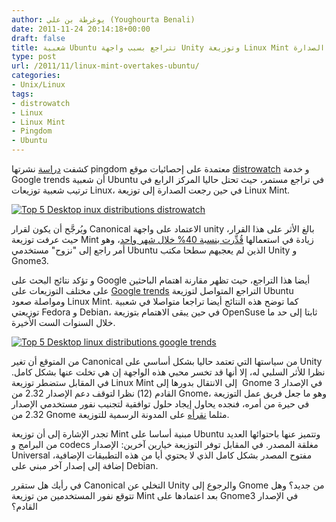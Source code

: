 ```yaml
---
author: يوغرطة بن علي (Youghourta Benali)
date: 2011-11-24 20:14:18+00:00
draft: false
title: شعبية Ubuntu تتراجع بسبب واجهة Unity وتوزيعة Linux Mint تخطف منها الصدارة
type: post
url: /2011/11/linux-mint-overtakes-ubuntu/
categories:
- Unix/Linux
tags:
- distrowatch
- Linux
- Linux Mint
- Pingdom
- Ubuntu
---
```


كشفت [دراسة](http://royal.pingdom.com/2011/11/23/ubuntu-linux-losing-popularity-fast-new-unity-interface-to-blame/) نشرتها pingdom معتمدة على إحصائيات موقع [distrowatch](http://distrowatch.com/) و خدمة Google trends أن شعبية Ubuntu في تراجع مستمر، حيث تحتل حاليا المركز الرابع في ترتيب شعبية توزيعات Linux، في حين رجعت الصدارة إلى توزيعة Linux Mint.




[![Top 5 Desktop inux distributions distrowatch ](http://www.it-scoop.com/wp-content/uploads/2011/11/Top-5-Desktop-linux-distributions.jpg)
](http://www.it-scoop.com/wp-content/uploads/2011/11/Top-5-Desktop-linux-distributions.jpg)




ويُرجَّح أن يكون لقرار Canonical الاعتماد على واجهة unity بالغ الأثر على هذا القرار، حيث عرفت توزيعة Mint زيادة في استعمالها [قُدِّرت بنسبة 40% خلال شهر واحد](http://blog.linuxmint.com/?paged=4)، وهو أمر راجع إلى "نزوح" مستخدمي Ubuntu الذين لم يعجبهم سطحا مكتب Unity و Gnome3.




و تؤكد نتائج البحث على Google أيضا هذا التراجع، حيث تظهر مقارنة اهتمام الباحثين على مختلف التوزيعات على [Google trends](http://www.google.com/trends?q=ubuntu+linux%2C+mint+linux%2C+opensuse+linux%2C+fedora+linux%2C+debian+linux&ctab=0&geo=all&date=all&sort=0) التراجع المتواصل لتوزيعة Ubuntu ومواصلة صعود Linux Mint. كما توضح هذه النتائج أيضا تراجعا متواصلا في شعبية توزيعتي Fedora و Debian، في حين يبقى الاهتمام بتوزيعة OpenSuse ثابتا إلى حد ما خلال السنوات الست الأخيرة.




[![Top 5 Desktop linux distributions google trends](http://www.it-scoop.com/wp-content/uploads/2011/11/Top-5-Desktop-linux-distributions-google-trends.png)
](http://www.it-scoop.com/wp-content/uploads/2011/11/Top-5-Desktop-linux-distributions-google-trends.png)




من المتوقع أن تغير Canonical من سياستها التي تعتمد حاليا بشكل أساسي على Unity نظرا للأثر السلبي له، إلا أنها قد تخسر محبي هذه الواجهة إن هي تخلت عنها بشكل كامل. في المقابل ستضطر توزيعة Linux Mint إلى الانتقال بدورها إلى  Gnome 3 في الإصدار القادم (12) نظرا لتوقف دعم الإصدار 2.32 من Gnome، وهو ما جعل فريق عمل التوزيعة في حيرة من أمره، فنجده يحاول إيجاد حلول توافقية لتجنيب نفور مستخدمي الإصدار 2.32 من Gnome مثلما [نقرأه](http://blog.linuxmint.com/?p=1875) على المدونة الرسمية للتوزيعة.




تجدر الإشارة إلى أن توزيعة Mint مبنية أساسا على Ubuntu وتتميز عنها باحتوائها العديد من البرامج و codecs مغلقة المصدر. في المقابل توفر التوزيعة خيارين آخرين: الإصدار Universal مفتوح المصدر بشكل كامل الذي لا يحتوي أيا من هذه التطبيقات الإضافية، إضافة إلى إصدار آخر مبني على Debian.




في رأيك هل ستقرر Canonical التخلي عن Unity والرجوع إلى Gnome من جديد؟ وهل تتوقع نفور المستخدمين من توزيعة Mint بعد اعتمادها على Gnome3 في الإصدار القادم؟
